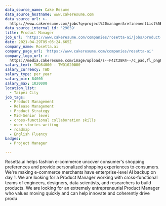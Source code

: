 ```yaml
---
data_source_name: Cake Resume
data_source_hostname: www.cakeresume.com
data_source_url: >-
  https://www.cakeresume.com/jobs?q=project%20manager&refinementList%5Blang_name%5D%5B0%5D=English&refinementList%5Bsalary_type%5D=per_year&range%5Bsalary_range%5D%5Bmin%5D=1000000&page=2
data_source_internal_id: '29059'
title: Product Manager
job_url: 'https://www.cakeresume.com/companies/rosetta-ai/jobs/product-manager-66458a'
date: 2021-04-29T05:05:24.665Z
company_name: Rosetta.ai
company_page_url: 'https://www.cakeresume.com/companies/rosetta-ai'
company_logo_url: >-
  https://media.cakeresume.com/image/upload/s--F4zt38K4--/c_pad,fl_png8,h_200,w_200/v1563302566/ehtwt1w12dzd3p4hth9w.png
salary_text: TWD84000 - TWD1020000
salary_currency: TWD
salary_type: per_year
salary_min: 84000
salary_max: 1020000
location_list:
  - Taipei City
job_tags:
  - Product Management
  - Release Management
  - Product Strategy
  - Mid-Senior level
  - cross-functional collaboration skills
  - user stories writing
  - roadmap
  - English Fluency
badges:
  - Project Manager

---
```


Rosetta.ai helps fashion e-commerce uncover consumer's shopping preferences and provide personalized shopping experiences to consumers. We're making e-commerce merchants have enterprise-level AI backup on day 1. We are looking for a Product Manager working with cross-functional teams of engineers, designers, data scientists, and researchers to build products. We are looking for an extremely entrepreneurial Product Manager who values moving quickly and can help innovate and coherently drive produ